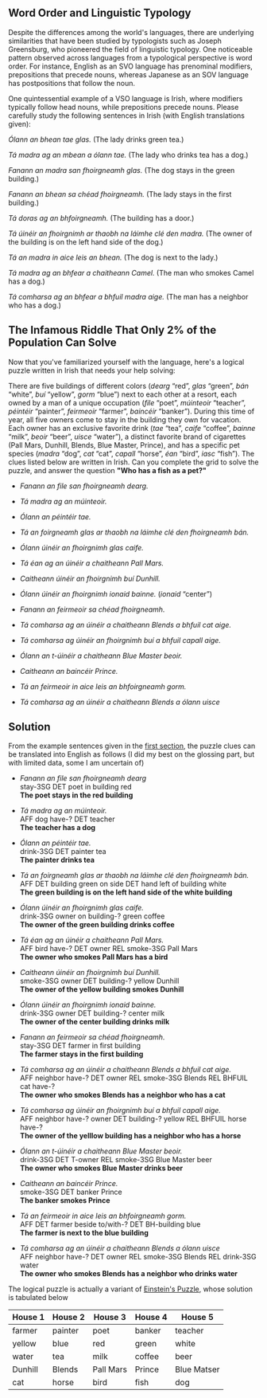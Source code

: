 ## Word Order and Linguistic Typology 
Despite the differences among the world's languages, there are underlying similarities that have been studied by typologists such as Joseph Greensburg, who pioneered the field of linguistic typology. One noticeable pattern observed across languages from a typological perspective is word order. For instance, English as an SVO language has prenominal modifiers, prepositions that precede nouns, whereas Japanese as an SOV language has postpositions that follow the noun.

One quintessential example of a VSO language is Irish, where modifiers typically follow head nouns, while prepositions precede nouns. Please carefully study the following sentences in Irish (with English translations given):

_Ólann an bhean tae glas._
(The lady drinks green tea.)

_Tá madra ag an mbean a ólann tae._
(The lady who drinks tea has a dog.)

_Fanann an madra san fhoirgneamh glas._
(The dog stays in the green building.)

_Fanann an bhean sa chéad fhoirgneamh._
(The lady stays in the first building.)

_Tá doras ag an bhfoirgneamh._
(The building has a door.)

_Tá úinéir an fhoirgnimh ar thaobh na láimhe clé den madra._
(The owner of the building is on the left hand side of the dog.)

_Tá an madra in aice leis an bhean._
(The dog is next to the lady.)

_Tá madra ag an bhfear a chaitheann Camel._
(The man who smokes Camel has a dog.)

_Tá comharsa ag an bhfear a bhfuil madra aige._
(The man has a neighbor who has a dog.)


## The Infamous Riddle That Only 2% of the Population Can Solve
Now that you've familiarized yourself with the language, here's a logical puzzle written in Irish that needs your help solving:

There are five buildings of different colors (_dearg_ “red”, _glas_ “green”, _bán_ “white”, _buí_ “yellow”, _gorm_ “blue”) next to each other at a resort, each owned by a man of a unique occupation (_file_ “poet”, _múinteoir_ “teacher”, _péintéir_ “painter”, _feirmeoir_ “farmer”, _baincéir_ “banker”). During this time of year, all five owners come to stay in the building they own for vacation. Each owner has an exclusive favorite drink (_tae_ “tea”, _caife_ “coffee”, _bainne_ “milk”, _beoir_ “beer”, _uisce_ “water”), a distinct favorite brand of cigarettes (Pall Mars, Dunhill, Blends, Blue Master, Prince), and has a specific pet species (_madra_ “dog”, _cat_ “cat”, _capall_ “horse”, _éan_ “bird”, _iasc_ “fish”). The clues listed below are written in Irish. Can you complete the grid to solve the puzzle, and answer the question **"Who has a fish as a pet?"**

- _Fanann an file san fhoirgneamh dearg._

- _Tá madra ag an múinteoir._

- _Ólann an péintéir tae._

- _Tá an foirgneamh glas ar thaobh na láimhe clé den fhoirgneamh bán._

- _Ólann úinéir an fhoirgnimh glas caife._

- _Tá éan ag an úinéir a chaitheann Pall Mars._

- _Caitheann úinéir an fhoirgnimh buí Dunhill._

- _Ólann úinéir an fhoirgnimh ionaid bainne._ (_ionaid_ “center”)

- _Fanann an feirmeoir sa chéad fhoirgneamh._

- _Tá comharsa ag an úinéir a chaitheann Blends a bhfuil cat aige._

- _Tá comharsa ag úinéir an fhoirgnimh buí a bhfuil capall aige._

- _Ólann an t-úinéir a chaitheann Blue Master beoir._

- _Caitheann an baincéir Prince._

- _Tá an feirmeoir in aice leis an bhfoirgneamh gorm._

- _Tá comharsa ag an úinéir a chaitheann Blends a ólann uisce_

## Solution
From the example sentences given in the [first section](#word-order-and-linguistic-typology), the puzzle clues can be translated into English as follows (I did my best on the glossing part, but with limited data, some I am uncertain of)

- _Fanann     an   file   san    fhoirgneamh  dearg_\
  stay-3SG   DET   poet   in      building    red\
  **The poet stays in the red building**

- _Tá   madra   ag       an     múinteoir._\
  AFF    dog   have-?    DET    teacher\
  **The teacher has a dog**

- _Ólann       an     péintéir   tae._\
  drink-3SG    DET    painter    tea\
  **The painter drinks tea**

- _Tá    an   foirgneamh  glas    ar   thaobh   na     láimhe   clé    den   fhoirgneamh   bán._\
  AFF    DET  building    green   on    side    DET    hand     left    of    building     white\
  **The green building is on the left hand side of the white building**

- _Ólann      úinéir   an   fhoirgnimh    glas     caife._\
  drink-3SG   owner    on   building-?    green    coffee\
  **The owner of the green building drinks coffee**

- _Tá    éan      ag      an     úinéir   a   chaitheann    Pall  Mars._\
  AFF    bird    have-?   DET    owner   REL    smoke-3SG   Pall  Mars\
  **The owner who smokes Pall Mars has a bird**

- _Caitheann   úinéir   an    fhoirgnimh    buí     Dunhill._\
  smoke-3SG    owner    DET   building-?    yellow   Dunhill\
  **The owner of the yellow building smokes Dunhill**

- _Ólann       úinéir   an    fhoirgnimh    ionaid   bainne._\
  drink-3SG    owner    DET   building-?    center   milk\
  **The owner of the center building drinks milk**

- _Fanann    an    feirmeoir   sa    chéad    fhoirgneamh._\
  stay-3SG   DET   farmer      in    first    building\
  **The farmer stays in the first building**

- _Tá    comharsa     ag      an    úinéir   a     chaitheann   Blends    a    bhfuil   cat   aige._\
  AFF    neighbor   have-?    DET   owner    REL    smoke-3SG   Blends   REL   BHFUIL   cat   have-?\
  **The owner who smokes Blends has a neighbor who has a cat**

- _Tá   comharsa     ag     úinéir   an    fhoirgnimh    buí      a    bhfuil   capall   aige._\
  AFF   neighbor   have-?   owner    DET   building-?    yellow   REL   BHFUIL   horse    have-?\
  **The owner of the yelllow building has a neighbor who has a horse**

- _Ólann       an    t-úinéir    a     chaitheann   Blue   Master   beoir._\
  drink-3SG    DET   T-owner    REL    smoke-3SG    Blue   Master   beer\
  **The owner who smokes Blue Master drinks beer**

- _Caitheann   an    baincéir   Prince._\
  smoke-3SG    DET    banker    Prince\
  **The banker smokes Prince**

- _Tá    an    feirmeoir  in aice   leis        an    bhfoirgneamh  gorm._\
  AFF    DET   farmer      beside   to/with-?  DET    BH-building   blue\
  **The farmer is next to the blue building**

- _Tá   comharsa   ag       an    úinéir   a     chaitheann    Blends    a      ólann      uisce_\
  AFF   neighbor   have-?   DET   owner    REL    smoke-3SG    Blends   REL   drink-3SG    water\
  **The owner who smokes Blends has a neighbor who drinks water**


The logical puzzle is actually a variant of [Einstein's Puzzle](https://en.wikipedia.org/wiki/Zebra_Puzzle), whose solution is tabulated below

| House 1     | House 2     | House 3     | House 4     | House 5     |
| ----------- | ----------- | ----------- | ----------- | ----------- |
| farmer      | painter     | poet        | banker      | teacher     |
| yellow      | blue        | red         | green       | white       |
| water       | tea         | milk        | coffee      | beer        |
| Dunhill     | Blends      | Pall Mars   | Prince      | Blue Matser |
| cat         | horse       | bird        | fish        | dog         |




